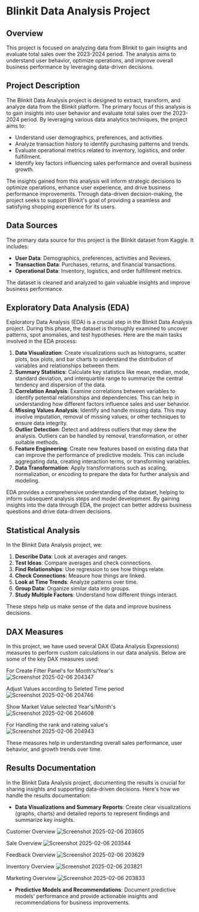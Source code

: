# Blinkit Data Analysis Project

## Overview

This project is focused on analyzing data from Blinkit to gain insights and evaluate total sales over the 2023-2024 period. The analysis aims to understand user behavior, optimize operations, and improve overall business performance by leveraging data-driven decisions.

## Project Description

The Blinkit Data Analysis project is designed to extract, transform, and analyze data from the Blinkit platform. The primary focus of this analysis is to gain insights into user behavior and evaluate total sales over the 2023-2024 period. By leveraging various data analytics techniques, the project aims to:
- Understand user demographics, preferences, and activities.
- Analyze transaction history to identify purchasing patterns and trends.
- Evaluate operational metrics related to inventory, logistics, and order fulfillment.
- Identify key factors influencing sales performance and overall business growth.

The insights gained from this analysis will inform strategic decisions to optimize operations, enhance user experience, and drive business performance improvements. Through data-driven decision-making, the project seeks to support Blinkit's goal of providing a seamless and satisfying shopping experience for its users.

## Data Sources

The primary data source for this project is the Blinkit dataset from Kaggle. It includes:
- **User Data**: Demographics, preferences, activities and Reviews.
- **Transaction Data**: Purchases, returns, and financial transactions.
- **Operational Data**: Inventory, logistics, and order fulfillment metrics.

The dataset is cleaned and analyzed to gain valuable insights and improve business performance.

## Exploratory Data Analysis (EDA)

Exploratory Data Analysis (EDA) is a crucial step in the Blinkit Data Analysis project. During this phase, the dataset is thoroughly examined to uncover patterns, spot anomalies, and test hypotheses. Here are the main tasks involved in the EDA process:

1. **Data Visualization**: Create visualizations such as histograms, scatter plots, box plots, and bar charts to understand the distribution of variables and relationships between them.
2. **Summary Statistics**: Calculate key statistics like mean, median, mode, standard deviation, and interquartile range to summarize the central tendency and dispersion of the data.
3. **Correlation Analysis**: Examine correlations between variables to identify potential relationships and dependencies. This can help in understanding how different factors influence sales and user behavior.
4. **Missing Values Analysis**: Identify and handle missing data. This may involve imputation, removal of missing values, or other techniques to ensure data integrity.
5. **Outlier Detection**: Detect and address outliers that may skew the analysis. Outliers can be handled by removal, transformation, or other suitable methods.
6. **Feature Engineering**: Create new features based on existing data that can improve the performance of predictive models. This can include aggregating data, creating interaction terms, or transforming variables.
7. **Data Transformation**: Apply transformations such as scaling, normalization, or encoding to prepare the data for further analysis and modeling.

EDA provides a comprehensive understanding of the dataset, helping to inform subsequent analysis steps and model development. By gaining insights into the data through EDA, the project can better address business questions and drive data-driven decisions.

## Statistical Analysis

In the Blinkit Data Analysis project, we:
1. **Describe Data**: Look at averages and ranges.
2. **Test Ideas**: Compare averages and check connections.
3. **Find Relationships**: Use regression to see how things relate.
4. **Check Connections**: Measure how things are linked.
5. **Look at Time Trends**: Analyze patterns over time.
6. **Group Data**: Organize similar data into groups.
7. **Study Multiple Factors**: Understand how different things interact.

These steps help us make sense of the data and improve business decisions.


## DAX Measures

In this project, we have used several DAX (Data Analysis Expressions) measures to perform custom calculations in our data analysis. Below are some of the key DAX measures used:

For Create Filter Panel's for Month's/Year's
![Screenshot 2025-02-06 204347](https://github.com/user-attachments/assets/0390e614-8fb1-4131-9831-97691043a4d5)

Adjust Values according to Seleted Time period
![Screenshot 2025-02-06 204746](https://github.com/user-attachments/assets/ae646032-4134-4d31-8b5c-a18e6f83d782)

Show Market Value selected Year's/Month's
![Screenshot 2025-02-06 204608](https://github.com/user-attachments/assets/a48bf692-324a-4652-a7f7-6bc7caf8e17e)

For Handling the rank and rateing value's 
![Screenshot 2025-02-06 204943](https://github.com/user-attachments/assets/b7d9b34a-2313-4a5c-a97f-87b50e84e306)

These measures help in understanding overall sales performance, user behavior, and growth trends over time.


## Results Documentation

In the Blinkit Data Analysis project, documenting the results is crucial for sharing insights and supporting data-driven decisions. Here's how we handle the results documentation:

- **Data Visualizations and Summary Reports**: Create clear visualizations (graphs, charts) and detailed reports to represent findings and summarize key insights.

Customer Overview
![Screenshot 2025-02-06 203605](https://github.com/user-attachments/assets/d5ec357e-d15b-4759-8a60-72f99dbdc3ff)

Sale Overview
![Screenshot 2025-02-06 203544](https://github.com/user-attachments/assets/57f71d8f-d3fc-49cf-8c46-880931d3f1ac)

Feedback Overview
![Screenshot 2025-02-06 203629](https://github.com/user-attachments/assets/6ba115dc-a93b-4725-a573-090c62d3c013)

Inventory Overview
![Screenshot 2025-02-06 203821](https://github.com/user-attachments/assets/7719b1fa-7c6f-4e2a-a5b3-d924e14f44f4)

Marketing Overview
![Screenshot 2025-02-06 203833](https://github.com/user-attachments/assets/20f05317-80bc-4ba6-bbd8-efd3b02b3951)

- **Predictive Models and Recommendations**: Document predictive models' performance and provide actionable insights and recommendations for business improvements.
